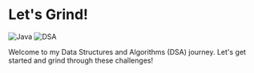 # Let's Grind!
![Java](https://img.shields.io/badge/Java-007396?style=flat&logo=java&logoColor=white)
![DSA](https://img.shields.io/badge/DSA-009688?style=flat&logo=python&logoColor=white)



Welcome to my Data Structures and Algorithms (DSA) journey. Let's get started and grind through these challenges!
